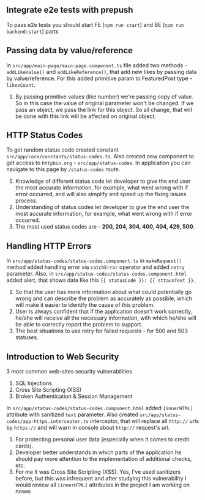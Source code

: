 ##  Integrate e2e tests with prepush
To pass e2e tests you should start FE (`npm run start`) and BE (`npm run backend:start`) parts

## Passing data by value/reference
In `src/app/main-page/main-page.component.ts` file added two methods - `addLikeValue()` and `addLikeReference()`, that add new likes by passing data by value/reference.
For this added primitive param to FeaturedPost type - `likesCount`.

1. By passing primitive values (like number) we're passing copy of value. So in this case the value of original parameter won't be changed. If we pass an object, we pass the link for this object.
So all change, that will be done with this link will be affected on original object.

## HTTP Status Codes
To get random status code created constant `src/app/core/constants/status-codes.ts`. Also created new component to get access 
to `httpbin.org` - `src/app/status-codes`. In application you can navigate to this page by `/status-codes` route.

1. Knowledge of different status code let developer to give the end user the most accurate information, for example, what went wrong with if error occurred, and will also simplify and speed up the fixing issues process.
2. Understanding of status codes let developer to give the end user the most accurate information, for example, what went wrong with if error occurred.
3. The most used status codes are - **200, 204, 304, 400, 404, 429, 500**.

## Handling HTTP Errors
In `src/app/status-codes/status-codes.component.ts` in `makeRequest()` method added handling error via `catchError` operator and added `retry` parameter.
Also, in `src/app/status-codes/status-codes.component.html` added alert, that shows data like this `{{ statusCode }}: {{ sttausText }}`.

1. So that the user has more information about what could potentially go wrong and can describe the problem as accurately as possible, which will make it easier to identify the cause of this problem.
2. User is always confident that if the application doesn't work correctly, he/she will receive all the necessary information, with which he/she will be able to correctly report the problem to support.
3. The best situations to use retry for failed requests - for 500 and 503 statuses.

## Introduction to Web Security
3 most common web-sites security vulnerabilities
1. SQL Injections
2. Cross Site Scripting (XSS)
3. Broken Authentication & Session Management

In `src/app/status-codes/status-codes.component.html` added `[innerHTML]` attribute with sanitized `text` parameter. Also created `src/app/status-codes/app-https.interceptor.ts`
interceptor, that will replace all `http://` urls by `https://` and will warn in console about `http://` request's url.

1. For protecting personal user data (especially when it comes to credit cards).
2. Developer better understands in which parts of the application he should pay more attention to the implementation of additional checks, etc.
3. For me it was Cross Site Scripting (XSS). Yes, I've used sanitizers before, but this was infrequent and after studying this vulnerability I would review all `[innerHTML]` attributes in the project I am working on nowю 
